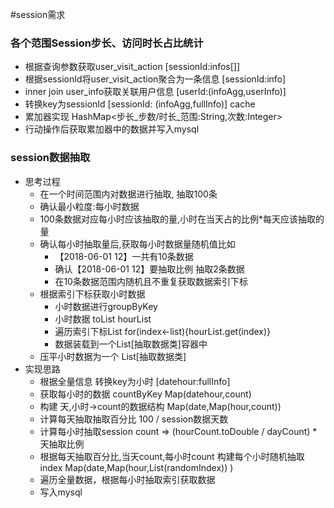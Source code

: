 #session需求
### 各个范围Session步长、访问时长占比统计
* 根据查询参数获取user_visit_action [sessionId:infos[]]
* 根据sessionId将user_visit_action聚合为一条信息 [sessionId:info]
* inner join user_info获取关联用户信息 [userId:(infoAgg,userInfo)]
* 转换key为sessionId [sessionId: (infoAgg,fullInfo)] cache
* 累加器实现 HashMap<步长_步数/时长_范围:String,次数:Integer>
* 行动操作后获取累加器中的数据并写入mysql

### session数据抽取
* 思考过程
    * 在一个时间范围内对数据进行抽取, 抽取100条
    * 确认最小粒度:每小时数据
    * 100条数据对应每小时应该抽取的量,小时在当天占的比例*每天应该抽取的量
    * 确认每小时抽取量后,获取每小时数据量随机值比如
        * 【2018-06-01 12】一共有10条数据
        * 确认【2018-06-01 12】要抽取比例 抽取2条数据
        * 在10条数据范围内随机且不重复获取数据索引下标
    * 根据索引下标获取小时数据
        * 小时数据进行groupByKey
        * 小时数据 toList hourList
        * 遍历索引下标List for(index<-list){hourList.get(index)}
        * 数据装载到一个List[抽取数据类]容器中
    * 压平小时数据为一个 List[抽取数据类]
* 实现思路
    * 根据全量信息 转换key为小时 [datehour:fullInfo]
    * 获取每小时的数据 countByKey Map(datehour,count)
    * 构建 天,小时->count的数据结构  Map(date,Map(hour,count))
    * 计算每天抽取抽取百分比 100 / session数据天数
    * 计算每小时抽取session count => (hourCount.toDouble / dayCount) * 天抽取比例
    * 根据每天抽取百分比,当天count,每小时count 构建每个小时随机抽取index Map(date,Map(hour,List(randomIndex)) )
    * 遍历全量数据，根据每小时抽取索引获取数据
    * 写入mysql